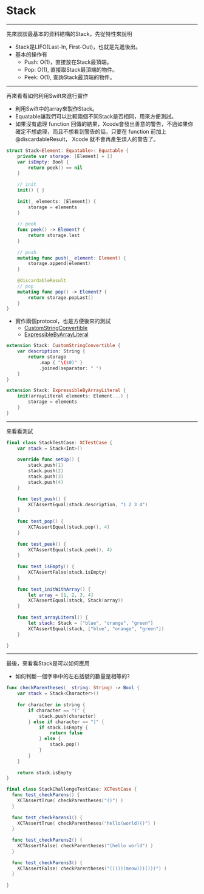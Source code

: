 # Stack

------

先來談談最基本的資料結構的Stack，先從特性來說明

- Stack是LIFO(Last-In, First-Out)，也就是先進後出。
- 基本的操作有
  - Push: O(1)，直接放在Stack最頂端。
  - Pop: O(1), 直接取Stack最頂端的物件。
  - Peek: O(1), 查詢Stack最頂端的物件。

------

再來看看如何利用Swift來進行實作

- 利用Swift中的array來製作Stack。
- Equatable讓我們可以比較兩個不同Stack是否相同，用來方便測試。
- 如果沒有處理 function 回傳的結果，Xcode會發出善意的警告，不過如果你確定不想處理，而且不想看到警告的話，只要在 function 前加上 @discardableResult， Xcode 就不會再產生煩人的警告了。

```swift
struct Stack<Element: Equatable>: Equatable {
    private var storage: [Element] = []
    var isEmpty: Bool {
        return peek() == nil
    }
    
    // init
    init() { }
    
    init(_ elements: [Element]) {
        storage = elements
    }
    
    // peek
    func peek() -> Element? {
        return storage.last
    }
    
    // push
    mutating func push(_ element: Element) {
        storage.append(element)
    }
    
    @discardableResult
    // pop
    mutating func pop() -> Element? {
        return storage.popLast()
    }
}
```

- 實作兩個protocol，也是方便後來的測試
  - [CustomStringConvertible](https://developer.apple.com/documentation/swift/customstringconvertible)
  - [ExpressibleByArrayLiteral](https://developer.apple.com/documentation/swift/expressiblebyarrayliteral)

```swift
extension Stack: CustomStringConvertible {
    var description: String {
        return storage
            .map { "\($0)" }
            .joined(separator: " ")
    }
}

extension Stack: ExpressibleByArrayLiteral {
    init(arrayLiteral elements: Element...) {
        storage = elements
    }
}
```

------

來看看測試

```swift
final class StackTestCase: XCTestCase {
    var stack = Stack<Int>()
    
    override func setUp() {
        stack.push(1)
        stack.push(2)
        stack.push(3)
        stack.push(4)
    }

    func test_push() {
        XCTAssertEqual(stack.description, "1 2 3 4")
    }
    
    func test_pop() {
        XCTAssertEqual(stack.pop(), 4)
    }
    
    func test_peek() {
        XCTAssertEqual(stack.peek(), 4)
    }
    
    func test_isEmpty() {
        XCTAssertFalse(stack.isEmpty)
    }
    
    func test_initWithArray() {
        let array = [1, 2, 3, 4]
        XCTAssertEqual(stack, Stack(array))
    }
    
    func test_arrayLiteral() {
        let stack: Stack = ["blue", "orange", "green"]
        XCTAssertEqual(stack, ["blue", "orange", "green"])
    }

}
```

------

最後，來看看Stack是可以如何應用

- 如何判斷一個字串中的左右括號的數量是相等的?

```swift
func checkParentheses(_ string: String) -> Bool {
    var stack = Stack<Character>()
    
    for character in string {
        if character == "(" {
            stack.push(character)
        } else if character == ")" {
            if stack.isEmpty {
                return false
            } else {
                stack.pop()
            }
        }
    }
    
    return stack.isEmpty
}

final class StackChallengeTestCase: XCTestCase {
  func test_checkParens() {
    XCTAssertTrue( checkParentheses("()") )
  }
  
  func test_checkParens1() {
    XCTAssertTrue( checkParentheses("hello(world)()") )
  }
  
  func test_checkParens2() {
    XCTAssertFalse( checkParentheses("(hello world") )
  }
  
  func test_checkParens3() {
    XCTAssertFalse( checkParentheses("((())(meow)))()))") )
  }
  
}
```

